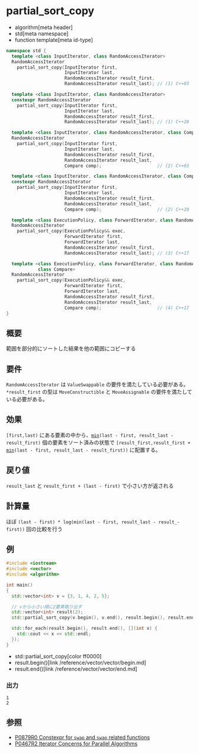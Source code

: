 # partial_sort_copy
* algorithm[meta header]
* std[meta namespace]
* function template[meta id-type]

```cpp
namespace std {
  template <class InputIterator, class RandomAccessIterator>
  RandomAccessIterator
    partial_sort_copy(InputIterator first,
                      InputIterator last,
                      RandomAccessIterator result_first,
                      RandomAccessIterator result_last); // (1) C++03

  template <class InputIterator, class RandomAccessIterator>
  constexpr RandomAccessIterator
    partial_sort_copy(InputIterator first,
                      InputIterator last,
                      RandomAccessIterator result_first,
                      RandomAccessIterator result_last); // (1) C++20

  template <class InputIterator, class RandomAccessIterator, class Compare>
  RandomAccessIterator
    partial_sort_copy(InputIterator first,
                      InputIterator last,
                      RandomAccessIterator result_first,
                      RandomAccessIterator result_last,
                      Compare comp);                     // (2) C++03

  template <class InputIterator, class RandomAccessIterator, class Compare>
  constexpr RandomAccessIterator
    partial_sort_copy(InputIterator first,
                      InputIterator last,
                      RandomAccessIterator result_first,
                      RandomAccessIterator result_last,
                      Compare comp);                     // (2) C++20

  template <class ExecutionPolicy, class ForwardIterator, class RandomAccessIterator>
  RandomAccessIterator
    partial_sort_copy(ExecutionPolicy&& exec,
                      ForwardIterator first,
                      ForwardIterator last,
                      RandomAccessIterator result_first,
                      RandomAccessIterator result_last); // (3) C++17

  template <class ExecutionPolicy, class ForwardIterator, class RandomAccessIterator,
            class Compare>
  RandomAccessIterator
    partial_sort_copy(ExecutionPolicy&& exec,
                      ForwardIterator first,
                      ForwardIterator last,
                      RandomAccessIterator result_first,
                      RandomAccessIterator result_last,
                      Compare comp);                     // (4) C++17
}
```

## 概要
範囲を部分的にソートした結果を他の範囲にコピーする


## 要件
`RandomAccessIterator` は `ValueSwappable` の要件を満たしている必要がある。`*result_first` の型は `MoveConstructible` と `MoveAssignable` の要件を満たしている必要がある。


## 効果
`[first,last)` にある要素の中から、[`min`](/reference/algorithm/min.md)`(last - first, result_last - result_first)` 個の要素をソート済みの状態で `[result_first,result_first +` [`min`](/reference/algorithm/min.md)`(last - first, result_last - result_first))` に配置する。


## 戻り値
`result_last` と `result_first + (last - first)` で小さい方が返される


## 計算量
ほぼ `(last - first) * log(min(last - first, result_last - result_- first))` 回の比較を行う


## 例
```cpp example
#include <iostream>
#include <vector>
#include <algorithm>

int main()
{
  std::vector<int> v = {3, 1, 4, 2, 5};

  // vから小さい順に2要素取り出す
  std::vector<int> result(2);
  std::partial_sort_copy(v.begin(), v.end(), result.begin(), result.end());

  std::for_each(result.begin(), result.end(), [](int x) {
    std::cout << x << std::endl;
  });
}
```
* std::partial_sort_copy[color ff0000]
* result.begin()[link /reference/vector/vector/begin.md]
* result.end()[link /reference/vector/vector/end.md]

### 出力
```
1
2
```


## 参照
- [P0879R0 Constexpr for `swap` and `swap` related functions](http://www.open-std.org/jtc1/sc22/wg21/docs/papers/2018/p0879r0.html)
- [P0467R2 Iterator Concerns for Parallel Algorithms](http://www.open-std.org/jtc1/sc22/wg21/docs/papers/2017/p0467r2.html)
